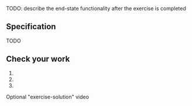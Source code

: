 <!-- 1. Introduction -------------------------------------------------------------------------------------

    Goal: Describe the end state of the project after this exercise. Ideally, each exercise unit will create a feeling of closure in the learner. That is, they'll have achieved something that demonstrates progress towards the overall goal. For example, if they're building software, maybe the app will run and perform part of the target functionality. This introductory paragraph summarizes what part(s) of the project will be completed in this unit.

    Heading: none

    Example: "The chocolate-manufacturer needs a separate storage account for their private information. Here, you will create an account with settings appropriate to hold this mission-critical business data. You'll validate the account settings against requirements to check your work."
-->
TODO: describe the end-state functionality after the exercise is completed

<!-- 2. Specification-------------------------------------------------------------------------------------

    Goal: Describe the requirements for the part of the project they'll do in this unit. Avoid hints and guidance on how they'll achieve the goal.

    Structure: The specification format is at the author's discretion and will vary based on project type. For example, you could provide any or all of the following:
        - Functional specification for what this part of the project should do when complete.
        - Acceptance criteria (functionality, capacity, resilience, performance, etc.).
        - List of the technologies they should use in this part.
-->

## Specification
TODO

<!-- 3. Validation -------------------------------------------------------------------------------------------

    Goal: Enables the learner to evaluate if they completed the exercise correctly. This feedback is critical for learning.

    Structure:
        1. H2 of "Check your work".
        2. An introductory paragraph describing how they'll validate their work at a high level.
        3. Numbered steps (if the learner needs to perform multiple steps to verify if they were successful).
        4. Video of an expert performing the exact steps of the exercise (optional).

    Example:
         "At this point, the app is scanning Twitter every minute for tweets containing the search text. To verify the app is running and working correctly, we'll look at the Runs history table."
             "1. Select Overview in the navigation menu.
              2. Select Refresh once a minute until you see a row in the Runs history table.
              ...
              6. Examine the data in the OUTPUTS section. For example, locate the text of the matching tweet."
-->

## Check your work
<!-- Introduction paragraph -->
1. <!-- Step 1 (if multiple steps are needed) -->
1. <!-- Step 2 (if multiple steps are needed) -->
1. <!-- Step n (if multiple steps are needed) -->
Optional "exercise-solution" video

<!-- - - - - - - - - - - - - - - - - - - - - - - - - - - - - - - - - - - - - - - - -->

<!-- Do not add a unit summary or references/links -->
